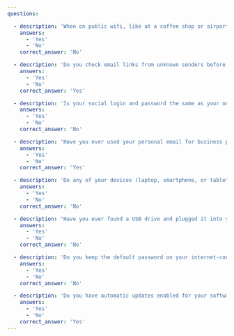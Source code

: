 ```yaml
---
questions:

  - description: 'When on public wifi, like at a coffee shop or airport, have you ever made an online purchase?'
    answers:
      - 'Yes'
      - 'No'
    correct_answer: 'No'

  - description: 'Do you check email links from unknown senders before clicking on them?'
    answers:
      - 'Yes'
      - 'No'
    correct_answer: 'Yes'

  - description: 'Is your social login and password the same as your online banking login and password?'
    answers:
      - 'Yes'
      - 'No'
    correct_answer: 'No'

  - description: 'Have you ever used your personal email for business purposes?'
    answers:
      - 'Yes'
      - 'No'
    correct_answer: 'Yes'

  - description: 'Do any of your devices (laptop, smartphone, or tablet) open without a password?'
    answers:
      - 'Yes'
      - 'No'
    correct_answer: 'No'

  - description: "Have you ever found a USB drive and plugged it into your computer to see what's on it?"
    answers:
      - 'Yes'
      - 'No'
    correct_answer: 'No'

  - description: 'Do you keep the default password on your internet-connected home devices?'
    answers:
      - 'Yes'
      - 'No'
    correct_answer: 'No'

  - description: 'Do you have automatic updates enabled for your software and operating system?'
    answers:
      - 'Yes'
      - 'No'
    correct_answer: 'Yes'
---
```

